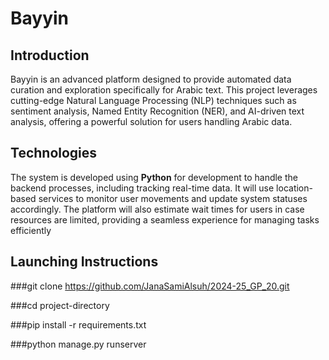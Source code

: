 
# Bayyin

## Introduction
Bayyin is an advanced platform designed to provide automated data curation and exploration specifically for Arabic text. This project leverages cutting-edge Natural Language Processing (NLP) techniques such as sentiment analysis, Named Entity Recognition (NER), and AI-driven text analysis, offering a powerful solution for users handling Arabic data. 




## Technologies 
The system is developed using **Python** for development to handle the backend processes, including tracking real-time data. It will use location-based services to monitor user movements and update system statuses accordingly. The platform will also estimate wait times for users in case resources are limited, providing a seamless experience for managing tasks efficiently


## Launching Instructions

###git clone https://github.com/JanaSamiAlsuh/2024-25_GP_20.git

###cd project-directory

###pip install -r requirements.txt

###python manage.py runserver
